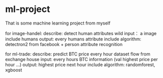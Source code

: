 # ml-project
That is some machine learning project from myself

for image-handel:
    describe: detect human attributes wild
    input： a image include humans
    output: every humans attribute
    include algorithm: detectron2 from facebook + person attribute recognition

for ml-trade:
    describe: predict BTC price every hour dataset flow from exchange house
    input: every hours BTC information (val highest price per hour ...)
    output: highest price next hour
    include algorithm: randomforest, xgboost
